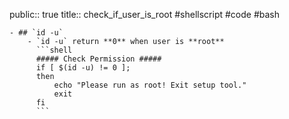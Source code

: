 public:: true
title:: check_if_user_is_root
#shellscript #code #bash

	- ## `id -u`
		- `id -u` return **0** when user is **root**
		  ```shell
		  ##### Check Permission #####
		  if [ $(id -u) != 0 ];
		  then
		      echo "Please run as root! Exit setup tool."
		      exit
		  fi
		  ```